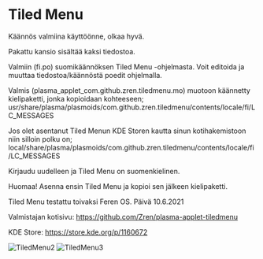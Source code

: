 # Tiled Menu

Käännös valmiina käyttöönne, olkaa hyvä.

Pakattu kansio sisältää kaksi tiedostoa.

Valmiin (fi.po) suomikäännöksen Tiled Menu -ohjelmasta. Voit editoida ja muuttaa tiedostoa/käännöstä poedit ohjelmalla. 

Valmis (plasma_applet_com.github.zren.tiledmenu.mo) muotoon käännetty kielipaketti, jonka kopioidaan kohteeseen;
usr/share/plasma/plasmoids/com.github.zren.tiledmenu/contents/locale/fi/LC_MESSAGES

Jos olet asentanut Tiled Menun KDE Storen kautta sinun kotihakemistoon niin silloin polku on;
local/share/plasma/plasmoids/com.github.zren.tiledmenu/contents/locale/fi/LC_MESSAGES

Kirjaudu uudelleen ja Tiled Menu on suomenkielinen.

Huomaa! Asenna ensin Tiled Menu ja kopioi sen jälkeen kielipaketti.

Tiled Menu testattu toivaksi Feren OS.
Päivä 10.6.2021

Valmistajan kotisivu:
https://github.com/Zren/plasma-applet-tiledmenu

KDE Store:
https://store.kde.org/p/1160672


![TiledMenu2](https://user-images.githubusercontent.com/48694735/121584937-ae881580-ca3a-11eb-9b09-d2725c4d1eea.png)
![TiledMenu3](https://user-images.githubusercontent.com/48694735/121584969-b8117d80-ca3a-11eb-8a43-5240d12027c2.png)
